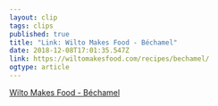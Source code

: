 ```yaml
---
layout: clip 
tags: clips 
published: true 
title: "Link: Wilto Makes Food - Béchamel" 
date: 2018-12-08T17:01:35.547Z 
link: https://wiltomakesfood.com/recipes/bechamel/ 
ogtype: article 
---
```

[ Wilto Makes Food - Béchamel ]( https://wiltomakesfood.com/recipes/bechamel/ ) 
